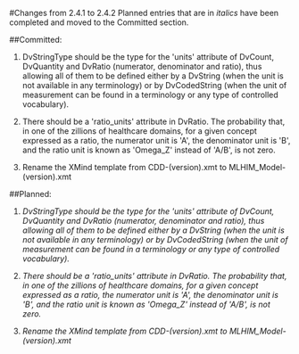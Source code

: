 #Changes from 2.4.1 to 2.4.2
Planned entries that are in _italics_ have been completed and moved to the Committed section.


##Committed:
1. DvStringType should be the type for the 'units' attribute of DvCount, DvQuantity and DvRatio (numerator, denominator and ratio), 
thus allowing all of them to be defined either by a DvString (when the unit is not available in any terminology) or by DvCodedString 
(when the unit of measurement can be found in a terminology or any type of controlled vocabulary).

2. There should be a 'ratio_units' attribute in DvRatio. The probability that, in one of the zillions of healthcare domains, for a given concept expressed as a ratio, 
the numerator unit is 'A', the denominator unit is 'B', and the ratio unit is known as 'Omega_Z' instead of 'A/B', is not zero.

3. Rename the XMind template from CDD-(version).xmt  to MLHIM_Model-(version).xmt



##Planned:

1. _DvStringType should be the type for the 'units' attribute of DvCount, DvQuantity and DvRatio (numerator, denominator and ratio), 
thus allowing all of them to be defined either by a DvString (when the unit is not available in any terminology) or by DvCodedString 
(when the unit of measurement can be found in a terminology or any type of controlled vocabulary)._

2. _There should be a 'ratio_units' attribute in DvRatio. The probability that, in one of the zillions of healthcare domains, for a given concept expressed as a ratio, 
the numerator unit is 'A', the denominator unit is 'B', and the ratio unit is known as 'Omega_Z' instead of 'A/B', is not zero._

3. _Rename the XMind template from CDD-(version).xmt  to MLHIM_Model-(version).xmt_




